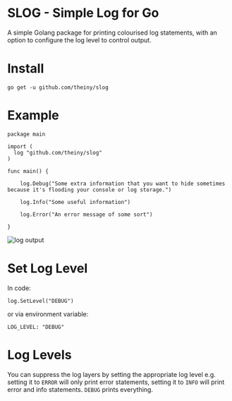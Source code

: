 # SLOG - Simple Log for Go

A simple Golang package for printing colourised log statements, with an option to configure the log level to control output.

# Install

`go get -u github.com/theiny/slog`

# Example

```
package main

import (
  log "github.com/theiny/slog"
)

func main() {

	log.Debug("Some extra information that you want to hide sometimes because it's flooding your console or log storage.")

	log.Info("Some useful information")

	log.Error("An error message of some sort")
  
}
```

![log output](slog/log.png?raw=true "Log Output screenshot")

# Set Log Level

In code:

`log.SetLevel("DEBUG")`

or via environment variable:

`LOG_LEVEL: "DEBUG"`

# Log Levels

You can suppress the log layers by setting the appropriate log level e.g. setting it to `ERROR` will only print error statements, setting it to `INFO` will print error and info statements. `DEBUG` prints everything. 


